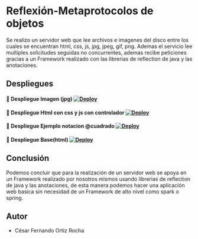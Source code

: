 # Reflexión-Metaprotocolos de objetos
Se realizo un servidor web que lee archivos e imagenes del disco entre los cuales se encuentran html, css, js, jpg, jpeg, gif, png. Ademas el servicio lee multiples solicitudes seguidas no concurrentes, ademas recibe peticiones gracias a un Framework realizado con las librerias de reflection de java y las anotaciones.

## Despliegues
#### 🚀 Despliegue Imagen (jpg) [![Deploy](https://www.herokucdn.com/deploy/button.svg)](https://reflexionapi.herokuapp.com/leopardo.jpeg)
#### 🚀 Despliegue Html con css y js con controlador [![Deploy](https://www.herokucdn.com/deploy/button.svg)](https://reflexionapi.herokuapp.com/index.html)
#### 🚀 Despliegue Ejemplo notacion @cuadrado [![Deploy](https://www.herokucdn.com/deploy/button.svg)](https://reflexionapi.herokuapp.com/appuser/cuadrado)
#### 🚀 Despliegue Base(html) [![Deploy](https://www.herokucdn.com/deploy/button.svg)](https://clientwebservices.herokuapp.com)


## Conclusión
Podemos concluir que para la realización de un servidor web se apoya en un Framework realizado por nosotros mismos usando librerias de reflection de java y las anotaciones, de esta manera podemos hacer una aplicación web basica sin necesidad de un Framework de alto nivel como spark o spring.

## Autor
- César Fernando Ortiz Rocha
